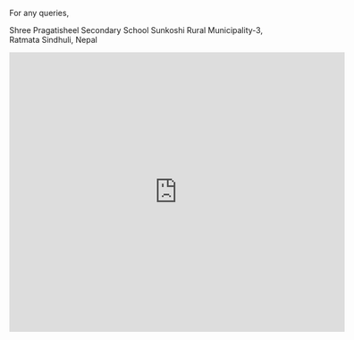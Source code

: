 ---
---
For any queries,

Shree Pragatisheel Secondary School
Sunkoshi Rural Municipality-3,
Ratmata
Sindhuli, Nepal

<div class="mapouter"><div class="gmap_canvas"><iframe width="600" height="500" id="gmap_canvas" src="https://maps.google.com/maps?q=Shree%20Pragatisheel%20Secondary%20School&t=k&z=13&ie=UTF8&iwloc=&output=embed" frameborder="0" scrolling="no" marginheight="0" marginwidth="0"></iframe><a href="https://www.bitgeeks.net">bitgeeks</a></div><style>.mapouter{position:relative;text-align:right;height:500px;width:600px;}.gmap_canvas {overflow:hidden;background:none!important;height:500px;width:600px;}</style>
